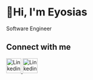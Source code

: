 # 👋Hi, I'm Eyosias
Software Engineer
## Connect with me
<a href="https://www.linkedin.com/in/iyosinator/">
  <img src= "https://upload.wikimedia.org/wikipedia/commons/c/ca/LinkedIn_logo_initials.png" alt="Linkedin" width="40" height="40">
</a>
<a href="https://www.linkedin.com/in/iyosinator/">
  <img src= "https://upload.wikimedia.org/wikipedia/commons/c/ca/LinkedIn_logo_initials.png" alt="Linkedin" width="40" height="40">
</a>



